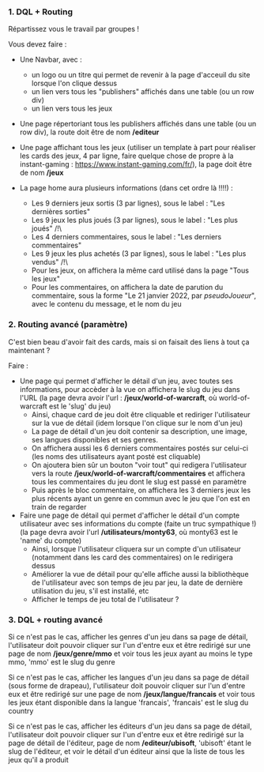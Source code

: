 
### 1. DQL + Routing

Répartissez vous le travail par groupes !

Vous devez faire :
- Une Navbar, avec :
  - un logo ou un titre qui permet de revenir à la page d'acceuil du site lorsque l'on clique dessus
  - un lien vers tous les "publishers" affichés dans une table (ou un row div)
  - un lien vers tous les jeux

- Une page répertoriant tous les publishers affichés dans une table (ou un row div), la route doit être de nom **/editeur**

- Une page affichant tous les jeux (utiliser un template à part pour réaliser les cards des jeux, 4 par ligne, faire quelque chose de propre à la instant-gaming : https://www.instant-gaming.com/fr/), la page doit être de nom **/jeux**

- La page home aura plusieurs informations (dans cet ordre là !!!!) :
  - Les 9 derniers jeux sortis (3 par lignes), sous le label : "Les dernières sorties"
  - Les 9 jeux les plus joués (3 par lignes), sous le label : "Les plus joués" /!\
  - Les 4 derniers commentaires, sous le label : "Les derniers commentaires"
  - Les 9 jeux les plus achetés (3 par lignes), sous le label : "Les plus vendus" /!\
  - Pour les jeux, on affichera la même card utilisé dans la page "Tous les jeux"
  - Pour les commentaires, on affichera la date de parution du commentaire, sous la forme "Le 21 janvier 2022, par _pseudoJoueur_", avec le contenu du message, et le nom du jeu
  

### 2. Routing avancé (paramètre)


C'est bien beau d'avoir fait des cards, mais si on faisait des liens à tout ça maintenant ?

Faire :
- Une page qui permet d'afficher le détail d'un jeu, avec toutes ses informations, pour accèder à la vue on affichera le slug du jeu dans l'URL (la page devra avoir l'url : **/jeux/world-of-warcraft**, où world-of-warcraft est le 'slug' du jeu)
  - Ainsi, chaque card de jeu doit être cliquable et rediriger l'utilisateur sur la vue de détail (idem lorsque l'on clique sur le nom d'un jeu)
  - La page de détail d'un jeu doit contenir sa description, une image, ses langues disponibles et ses genres.
  - On affichera aussi les 6 derniers commentaires postés sur celui-ci (les noms des utilisateurs ayant posté est cliquable)
  - On ajoutera bien sûr un bouton "voir tout" qui redigera l'utilisateur vers la route **/jeux/world-of-warcraft/commentaires** et affichera tous les commentaires du jeu dont le slug est passé en paramètre
  - Puis après le bloc commentaire, on affichera les 3 derniers jeux les plus récents ayant un genre en commun avec le jeu que l'on est en train de regarder
- Faire une page de détail qui permet d'afficher le détail d'un compte utilisateur avec ses informations du compte (faite un truc sympathique !) (la page devra avoir l'url **/utilisateurs/monty63**, où monty63 est le 'name' du compte)
  - Ainsi, lorsque l'utilisateur cliquera sur un compte d'un utilisateur (notamment dans les card des commentaires) on le redirigera dessus
  - Améliorer la vue de détail pour qu'elle affiche aussi la bibliothèque de l'utilisateur avec son temps de jeu par jeu, la date de dernière utilisation du jeu, s'il est installé, etc
  - Afficher le temps de jeu total de l'utilisateur ?

### 3. DQL + routing avancé

Si ce n'est pas le cas, afficher les genres d'un jeu dans sa page de détail, l'utilisateur doit pouvoir cliquer sur l'un d'entre eux et être redirigé sur une page de nom **/jeux/genre/mmo** et voir tous les jeux ayant au moins le type mmo, 'mmo' est le slug du genre

Si ce n'est pas le cas, afficher les langues d'un jeu dans sa page de détail (sous forme de drapeau), l'utilisateur doit pouvoir cliquer sur l'un d'entre eux et être redirigé sur une page de nom **/jeux/langue/francais** et voir tous les jeux étant disponible dans la langue 'francais', 'francais' est le slug du country

Si ce n'est pas le cas, afficher les éditeurs d'un jeu dans sa page de détail, l'utilisateur doit pouvoir cliquer sur l'un d'entre eux et être redirigé sur la page de détail de l'éditeur, page de nom **/editeur/ubisoft**, 'ubisoft' étant le slug de l'éditeur, et voir le détail d'un éditeur ainsi que la liste de tous les jeux qu'il a produit
